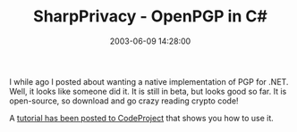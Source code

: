 ﻿---
layout: post
title: "SharpPrivacy - OpenPGP in C#"
comments: false
date: 2003-06-09 14:28:00
updated: 2008-07-06 19:32:04
categories:
 - Technology
tags:
 - cryptography
subtext-id: 1ddacadd-74b4-4e56-9c46-7d19d0da766d
alias: /blog/SharpPrivacy-OpenPGP-in-C.aspx
---


I while ago I posted about wanting a native implementation of PGP for .NET. Well, it looks like someone did it. It is still in beta, but looks good so far. It is open-source, so download and go crazy reading crypto code! 

A [tutorial has been posted to CodeProject](http://www.codeproject.com/useritems/sharpprivacy.asp) that shows you how to use it. 
